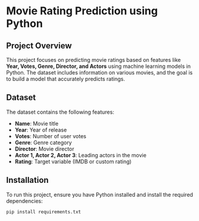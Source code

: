 # Movie Rating Prediction using Python

## Project Overview
This project focuses on predicting movie ratings based on features like **Year, Votes, Genre, Director, and Actors** using machine learning models in Python. The dataset includes information on various movies, and the goal is to build a model that accurately predicts ratings.

## Dataset
The dataset contains the following features:
- **Name**: Movie title
- **Year**: Year of release
- **Votes**: Number of user votes
- **Genre**: Genre category
- **Director**: Movie director
- **Actor 1, Actor 2, Actor 3**: Leading actors in the movie
- **Rating**: Target variable (IMDB or custom rating)

## Installation
To run this project, ensure you have Python installed and install the required dependencies:

```bash
pip install requirements.txt
```

